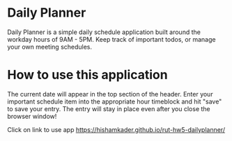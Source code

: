 # Daily Planner
Daily Planner is a simple daily schedule application built around the workday hours of 9AM - 5PM.
Keep track of important todos, or manage your own meeting schedules.

# How to use this application
The current date will appear in the top section of the header.
Enter your important schedule item into the appropriate hour timeblock and hit "save" to save your entry. The entry will stay in place even after you close the browser window!

Click on link to use app https://hishamkader.github.io/rut-hw5-dailyplanner/
